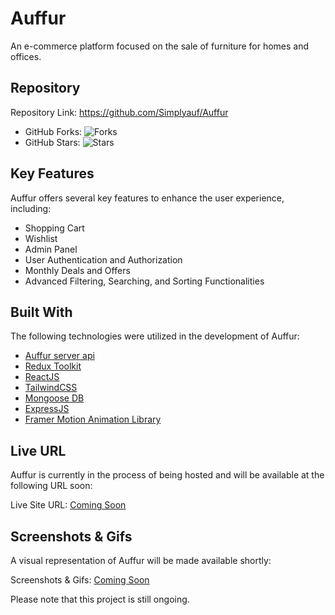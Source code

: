 # Auffur
An e-commerce platform focused on the sale of furniture for homes and offices.

## Repository
Repository Link: https://github.com/Simplyauf/Auffur
- GitHub Forks: ![Forks](https://img.shields.io/github/forks/Simplyauf/Auffur)
- GitHub Stars: ![Stars](https://img.shields.io/github/stars/Simplyauf/Auffur)

## Key Features
Auffur offers several key features to enhance the user experience, including:

- Shopping Cart
- Wishlist
- Admin Panel
- User Authentication and Authorization
- Monthly Deals and Offers
- Advanced Filtering, Searching, and Sorting Functionalities

## Built With
The following technologies were utilized in the development of Auffur:

- [Auffur server api](https://auffur.onrender.com) 
- [Redux Toolkit](https://redux-toolkit.js.org/)
- [ReactJS](https://reactjs.org/)
- [TailwindCSS](https://tailwindcss.com/)
- [Mongoose DB](https://mongoosejs.com/)
- [ExpressJS](https://expressjs.com/)
- [Framer Motion Animation Library](https://www.framer.com/motion/)

## Live URL
Auffur is currently in the process of being hosted and will be available at the following URL soon:

Live Site URL: [Coming Soon](#)

## Screenshots & Gifs
A visual representation of Auffur will be made available shortly:

Screenshots & Gifs: [Coming Soon](#)

Please note that this project is still ongoing.
